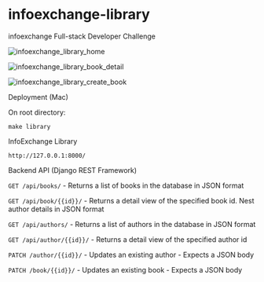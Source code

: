 # infoexchange-library
infoexchange Full-stack Developer Challenge

![infoexchange_library_home](https://fnblyg.bn.files.1drv.com/y4mbYrw4qii-SU6XycHL--lXETrZ4UPLO0etvR70g5Mzr7nAIO_ShQibzEzZ6ULdQH65Ul-1iR9ZgrsSnHea-6L_U6OM--9TeMW2WHITu4cRm2Mx8qjh2-CrR_u_iUWMIt6OOAxd3_nOA8EdqvNp4mYKeQJveFpNFNaVv4jFOKTCX8Ozu5DiUWIlixZQ4QW1_e4pw3mnN-ijdVHRhIYuFT3JA?width=300&height=500&cropmode=none)

![infoexchange_library_book_detail](https://e9blyg.bn.files.1drv.com/y4mo0Oq2q_Ku-5oSU61On1sA_qygcVQHth9c0GY6fHfc1qeUHAF2FwcHDNhwjpoktvrNAU9yeUu0vKcf_GAX8TXrzKsh0n-DKBF52DvOVN7_QKUl3Zdrrr0yeUQ7h_NrEwQlM0d8qUJKtyJ4z6l56r2JMMeCh-yj7wk4SPPaeQ47TAGtyFKsyMa6AxPcULdMmjuE61e-GQzYtLeQdM1nDP0Mg?width=350&height=500&cropmode=none)

![infoexchange_library_create_book](https://edblyg.bn.files.1drv.com/y4mIblQDW_vuF_5GI9IIKbKluOfzc53bK4NDYpYEaCfYeUD99fuND885KiSmuhPAPfqWAShm0jzLixbLMjOmmPkLzx_dbxnC88SDL5WkEXmid6G7NkMN0VSe9cIgNmH5SicTZJ2AhMvlXz6cJh8XHDp4ZSSMj2YX2UjeDh02Rt7n5MjYPsXbLVhc5KDrtzO7w2LsPE-NXjQ6jcKN0vXUWygdA?width=350&height=500&cropmode=none)

Deployment (Mac)

On root directory:
 
  `make library`

InfoExchange Library

  `http://127.0.0.1:8000/`

Backend API (Django REST Framework)

  `GET /api/books/` - Returns a list of books in the database in JSON format

  `GET /api/book/{{id}}/` - Returns a detail view of the specified book id. Nest author details in JSON format

  `GET /api/authors/` - Returns a list of authors in the database in JSON format

  `GET /api/author/{{id}}/` - Returns a detail view of the specified author id

  `PATCH /author/{{id}}/` - Updates an existing author - Expects a JSON body
  
  `PATCH /book/{{id}}/` - Updates an existing book - Expects a JSON body

